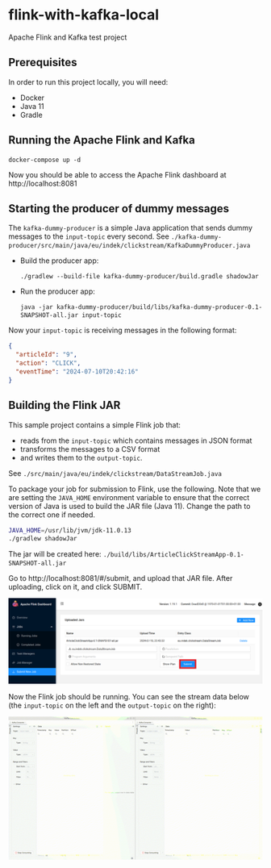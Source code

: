 # flink-with-kafka-local
Apache Flink and Kafka test project

## Prerequisites

In order to run this project locally, you will need:
- Docker
- Java 11
- Gradle

## Running the Apache Flink and Kafka

```shell
docker-compose up -d
```

Now you should be able to access the Apache Flink dashboard at http://localhost:8081

## Starting the producer of dummy messages

The `kafka-dummy-producer` is a simple Java application that sends dummy messages to the `input-topic` every second.
See `./kafka-dummy-producer/src/main/java/eu/indek/clickstream/KafkaDummyProducer.java`

- Build the producer app:
  ```
  ./gradlew --build-file kafka-dummy-producer/build.gradle shadowJar
  ```
- Run the producer app:
  ```
  java -jar kafka-dummy-producer/build/libs/kafka-dummy-producer-0.1-SNAPSHOT-all.jar input-topic
  ```

Now your `input-topic` is receiving messages in the following format:

```json
{
  "articleId": "9",
  "action": "CLICK",
  "eventTime": "2024-07-10T20:42:16"
}
```

## Building the Flink JAR

This sample project contains a simple Flink job that:
- reads from the `input-topic` which contains messages in JSON format 
- transforms the messages to a CSV format
- and writes them to the `output-topic`.

See `./src/main/java/eu/indek/clickstream/DataStreamJob.java`

To package your job for submission to Flink, use the following.
Note that we are setting the `JAVA_HOME` environment variable to ensure that the correct version of Java is used
to build the JAR file (Java 11). Change the path to the correct one if needed.

```bash
JAVA_HOME=/usr/lib/jvm/jdk-11.0.13
./gradlew shadowJar
```

The jar will be created here: `./build/libs/ArticleClickStreamApp-0.1-SNAPSHOT-all.jar`

Go to http://localhost:8081/#/submit, and upload that JAR file. After uploading, click on it, and click SUBMIT.

![](assets/upload-jar.png)

Now the Flink job should be running. You can see the stream data below (the `input-topic` on the left and the `output-topic` on the right):

![](assets/stream-preview.gif)
